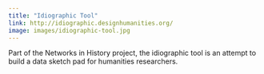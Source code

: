 ```yaml
---
title: "Idiographic Tool"
link: http://idiographic.designhumanities.org/
image: images/idiographic-tool.jpg
---
```

Part of the Networks in History project, the idiographic tool is an attempt to build a data sketch pad for humanities researchers.
